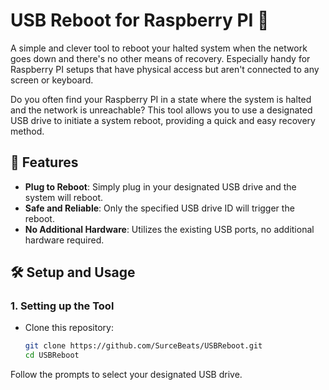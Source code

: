 # USB Reboot for Raspberry PI 🔄

A simple and clever tool to reboot your halted system when the network goes down and there's no other means of recovery. Especially handy for Raspberry PI setups that have physical access but aren't connected to any screen or keyboard.

Do you often find your Raspberry PI in a state where the system is halted and the network is unreachable? This tool allows you to use a designated USB drive to initiate a system reboot, providing a quick and easy recovery method.

## 🚀 Features

- **Plug to Reboot**: Simply plug in your designated USB drive and the system will reboot.
- **Safe and Reliable**: Only the specified USB drive ID will trigger the reboot.
- **No Additional Hardware**: Utilizes the existing USB ports, no additional hardware required.

## 🛠 Setup and Usage

### 1. **Setting up the Tool**

- Clone this repository:
  ```bash
  git clone https://github.com/SurceBeats/USBReboot.git
  cd USBReboot

Follow the prompts to select your designated USB drive.

